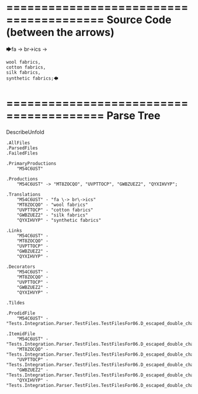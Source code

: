 ========================================
Source Code (between the arrows)
========================================

🡆fa \-> br\->ics ->

    wool fabrics,
    cotton fabrics,
    silk fabrics,
    synthetic fabrics;🡄

========================================
Parse Tree
========================================
DescribeUnfold

    .AllFiles
    .ParsedFiles
    .FailedFiles

    .PrimaryProductions
        "M54C6UST" 

    .Productions
        "M54C6UST" -> "MT8ZOCQO", "UVPTTOCP", "GWBZUEZ2", "QYXIHVYP";

    .Translations
        "M54C6UST" - "fa \-> br\->ics"
        "MT8ZOCQO" - "wool fabrics"
        "UVPTTOCP" - "cotton fabrics"
        "GWBZUEZ2" - "silk fabrics"
        "QYXIHVYP" - "synthetic fabrics"

    .Links
        "M54C6UST" - 
        "MT8ZOCQO" - 
        "UVPTTOCP" - 
        "GWBZUEZ2" - 
        "QYXIHVYP" - 

    .Decorators
        "M54C6UST" - 
        "MT8ZOCQO" - 
        "UVPTTOCP" - 
        "GWBZUEZ2" - 
        "QYXIHVYP" - 

    .Tildes

    .ProdidFile
        "M54C6UST" - "Tests.Integration.Parser.TestFiles.TestFilesFor06.D_escaped_double_characters1.ds"

    .ItemidFile
        "M54C6UST" - "Tests.Integration.Parser.TestFiles.TestFilesFor06.D_escaped_double_characters1.ds"
        "MT8ZOCQO" - "Tests.Integration.Parser.TestFiles.TestFilesFor06.D_escaped_double_characters1.ds"
        "UVPTTOCP" - "Tests.Integration.Parser.TestFiles.TestFilesFor06.D_escaped_double_characters1.ds"
        "GWBZUEZ2" - "Tests.Integration.Parser.TestFiles.TestFilesFor06.D_escaped_double_characters1.ds"
        "QYXIHVYP" - "Tests.Integration.Parser.TestFiles.TestFilesFor06.D_escaped_double_characters1.ds"

